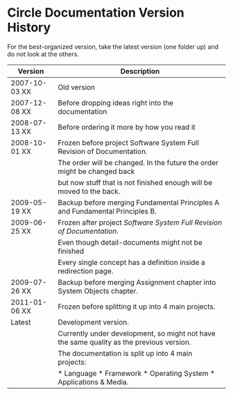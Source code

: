 ﻿Circle Documentation Version History
====================================

For the best-organized version, take the latest version (one folder up) and do not look at the others.

| Version       | Description                                                                              |
|---------------|------------------------------------------------------------------------------------------|
| 2007-10-03 XX | Old version                                                                              |
| 2007-12-08 XX | Before dropping ideas right into the documentation                                       |
| 2008-07-13 XX | Before ordering it more by how you read it                                               |
| 2008-10-01 XX | Frozen before project Software System Full Revision of Documentation.                    |
|               | The order will be changed. In the future the order might be changed back                 |
|               | but now stuff that is not finished enough will be moved to the back.                     |
| 2009-05-19 XX | Backup before merging Fundamental Principles A and Fundamental Principles B.             |
| 2009-06-25 XX | Frozen after project *Software System Full Revision of Documentation*.                   |
|               | Even though detail-documents might not be finished                                       |
|               | Every single concept has a definition inside a redirection page.                         |
| 2009-07-26 XX | Backup before merging Assignment chapter into System Objects chapter.                    |
| 2011-01-06 XX | Frozen before splitting it up into 4 main projects.                                      |
| Latest        | Development version.                                                                     |
|               | Currently under development, so might not have the same quality as the previous version. |
|               | The documentation is split up into 4 main projects:                                      |
|               | \* Language \* Framework \* Operating System \* Applications & Media.                    |
